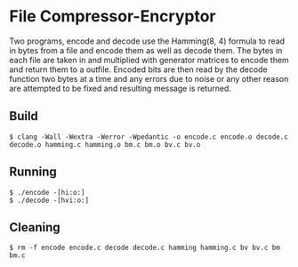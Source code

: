 # File Compressor-Encryptor

Two programs, encode and decode use the Hamming(8, 4) formula to read in bytes from a file and encode them as well as decode them. The bytes in each file are taken in and multiplied with generator matrices to encode them and return them to a outfile. Encoded bits are then read by the decode function two bytes at a time and any errors due to noise or any other reason are attempted to be fixed and resulting message is returned.

## Build

	$ clang -Wall -Wextra -Werror -Wpedantic -o encode.c encode.o decode.c decode.o hamming.c hamming.o bm.c bm.o bv.c bv.o
 
## Running

	$ ./encode -[hi:o:]
	$ ./decode -[hvi:o:]
	
## Cleaning

	$ rm -f encode encode.c decode decode.c hamming hamming.c bv bv.c bm bm.c

